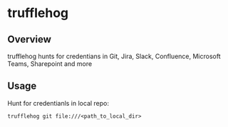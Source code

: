 # trufflehog

## Overview

trufflehog hunts for credentians in Git, Jira, Slack, Confluence, Microsoft Teams, Sharepoint and more

## Usage

Hunt for credentianls in local repo:

	trufflehog git file:///<path_to_local_dir>